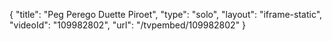 {
    "title": "Peg Perego Duette Piroet",
    "type": "solo",
    "layout": "iframe-static",
    "videoId": "109982802",
    "url": "\/tvpembed\/109982802"
}